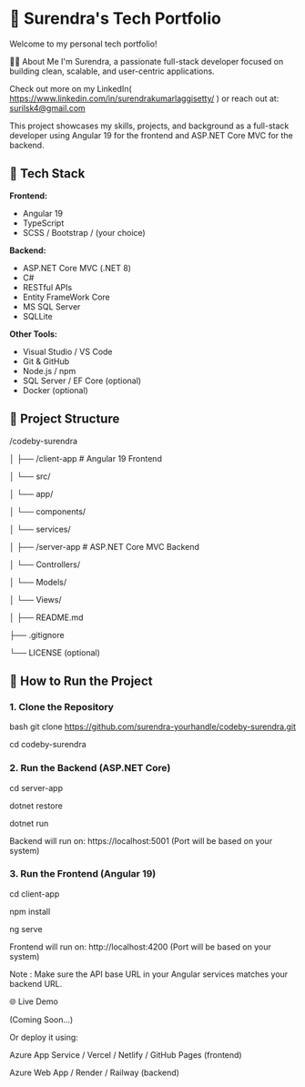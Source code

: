 # 💼 Surendra's Tech Portfolio

Welcome to my personal tech portfolio! 

🙋‍♂️ About Me
I'm Surendra, a passionate full-stack developer focused on building clean, scalable, and user-centric applications.

Check out more on my LinkedIn( https://www.linkedin.com/in/surendrakumarlaggisetty/ ) or reach out at: surilsk4@gmail.com

This project showcases my skills, projects, and background as a full-stack developer using Angular 19 for the frontend and ASP.NET Core MVC for the backend.

## 🚀 Tech Stack

**Frontend:**
- Angular 19
- TypeScript
- SCSS / Bootstrap / (your choice)

**Backend:**
- ASP.NET Core MVC (.NET 8)
- C#
- RESTful APIs
- Entity FrameWork Core
- MS SQL Server
- SQLLite

**Other Tools:**
- Visual Studio / VS Code
- Git & GitHub
- Node.js / npm
- SQL Server / EF Core (optional)
- Docker (optional)


## 📁 Project Structure

/codeby-surendra 

│ ├── /client-app # Angular 19 Frontend 

│ └── src/ 

│ └── app/ 

│ └── components/ 

│ └── services/ 

│ ├── /server-app # ASP.NET Core MVC Backend 

│ └── Controllers/ 

│ └── Models/ 

│ └── Views/ 

│ ├── README.md 

├── .gitignore 

└── LICENSE (optional)


## 🧪 How to Run the Project

### 1. Clone the Repository
bash git clone https://github.com/surendra-yourhandle/codeby-surendra.git

cd codeby-surendra

### 2. Run the Backend (ASP.NET Core)

cd server-app

dotnet restore

dotnet run

Backend will run on: https://localhost:5001 (Port will be based on your system)

### 3. Run the Frontend (Angular 19)

cd client-app

npm install

ng serve

Frontend will run on: http://localhost:4200 (Port will be based on your system)

Note : Make sure the API base URL in your Angular services matches your backend URL.

🌐 Live Demo

(Coming Soon...)

Or deploy it using:

Azure App Service / Vercel / Netlify / GitHub Pages (frontend)

Azure Web App / Render / Railway (backend)
